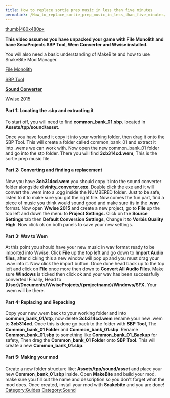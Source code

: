 ```yaml
---
title: How to replace sortie prep music in less than five minutes
permalink: /How_to_replace_sortie_prep_music_in_less_than_five_minutes/
---
```


[thumb|480x480px](/File:How_to_replace_sortie_prep_music_in_MGSV_in_less_than_five_minutes. "wikilink")

**This video assumes you have unpacked your game with File Monolith and
have SecaProjects SBP Tool, Wem Converter and Wwise installed.**

You will also need a basic understanding of MakeBite and how to use
SnakeBite Mod Manager.

[File Monolith](https://www.nexusmods.com/metalgearsolidvtpp/mods/739)

[SBP
Tool](https://mega.nz/file/SVxHWQ6D#Y9UcP0t61XG5q_I3ObTZxMTsGnupNBMUZ0-llfz3aFs)

**[Sound
Converter](https://mega.nz/file/uZxjWaga#H9blO_Zdw_s75ghccGKOKFIMlKtDpR5Bma7bQq2pVq8)**

[Wwise 2015](https://mega.nz/file/HcxVBYjC#KBYOI1EQ54iFYgwF-oWi0tTuPAPlDgf-Y743CzQdTRI)



#### Part 1: Locating the .sbp and extracting it

To start off, you will need to find **common_bank_01.sbp.** located in
**Assets/tpp/sound/asset**.

Once you have found it copy it into your working folder, then drag it
onto the SBP Tool. This will create a folder called common_bank_01 and
extract it into .wems we can work with. Now open the new
common_bank_01 folder and go into the stp folder. There you will find
**3cb314cd.wem**, This is the sortie prep music file.

#### Part 2: Converting and finding a replacement

Now you have **3cb314cd.wem** you should copy it into the sound
converter folder alongside **divinity_converter.exe**. Double click the
exe and it will convert the .wem into a .ogg inside the NUMBERED folder.
Just to be safe, listen to it to make sure you got the right file. Now
comes the fun part, find a piece of music you think would sound good and
make sure its in the **.wav** format. Now open **Wwise 2015** and create
a new project, go to **File** up the top left and down the menu to
**Project Settings.** Click on the **Source Settings** tab then
**Default Conversion Settings**, Change it to **Vorbis Quality High**.
Now click ok on both panels to save your new settings.

#### Part 3: Wav to Wem

At this point you should have your new music in wav format ready to be
imported into Wwise. Click **File** up the top left and go down to
**Import Audio files**, after clicking this a new window will pop up and
you must drag your .wav into it. Now click the import button. Once done
head back up to the top left and click on **File** once more then down
to **Convert All Audio Files**. Make sure **Windows** is ticked then
click ok and your wav has been successfully converted\! Finally, Head to
**(User)/Documents/WwiseProjects/(projectname)/Windows/SFX.** Your .wem
will be there.

#### Part 4: Replacing and Repacking

Copy your new .wem back to your working folder and into
**common_bank_01/stp**, now delete **3cb314cd.wem** rename your new
.wem to **3cb314cd**. Once this is done go back to the folder with **SBP
Tool**, The **Common_bank_01 Folder** and **Common_bank_01.sbp**.
Rename **Common_bank_01.sbp** to something like
**Common_bank_01_Backup** for safety, Then drag the
**Common_bank_01 Folder** onto **SBP Tool**. This will create a new
**Common_bank_01.sbp**.

#### Part 5: Making your mod

Create a new folder structure like: **Assets/tpp/sound/asset** and place
your new **Common_bank_01.sbp** inside. Open **MakeBite** and build
your mod, make sure you fill out the name and description so you don't
forget what the mod does. Once created, install your mod with
**Snakebite** and you are done\!
[Category:Guides](/Category:Guides "wikilink")
[Category:Sound](/Category:Sound "wikilink")
